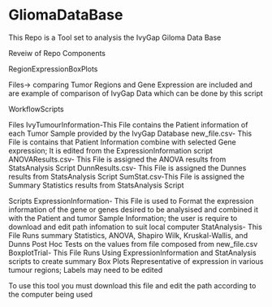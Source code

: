 # GliomaDataBase
This Repo is a Tool set to analysis the IvyGap Giloma Data Base 

Reveiw of Repo Components

RegionExpressionBoxPlots

Files-> comparing Tumor Regions and Gene Expression are included and are example of comparison of IvyGap Data which can be done by this script 

WorkflowScripts

Files 
IvyTumourInformation-This File contains the Patient information of each Tumor Sample provided by the IvyGap Database 
new_file.csv- This File is contains that Patient Information combine with selected Gene expression; It is edited from the ExpressionInformation script
ANOVAResults.csv- This File is assigned the ANOVA results from StatsAnalysis Script
DunnResults.csv- This File is assigned the Dunnes results from StatsAnalysis Script
SumStat.csv-This File is assigned the Summary Statistics results from StatsAnalysis Script

Scripts
ExpressionInformation- This File is used to Format the expression information of the gene or genes desired to be analysised and combined it with the Patient and tumor Sample Information; the user is require to download and edit path infomation to suit local computer 
StatAnalysis- This File Runs summary Statistics, ANOVA, Shapiro Wilk, Kruskal-Wallis, and Dunns Post Hoc Tests on the values from file composed from new_file.csv
BoxplotTrial- This File Runs Using ExpressionInformation and StatAnalysis scripts to create summary Box Plots Representative of expression in various tumour regions; Labels may need to be edited 


To use this tool you must download this file and edit the path according to the computer being used 


        
